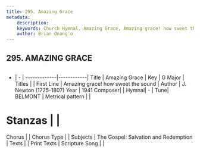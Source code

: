 ```yaml
---
title: 295. Amazing Grace
metadata:
    description: 
    keywords: Church Hymnal, Amazing Grace, Amazing grace! how sweet the sound, 
    author: Brian Onang'o
---
```



## 295. AMAZING GRACE

```txt

```

- |   -  |
-------------|------------|
Title | Amazing Grace |
Key | G Major |
Titles |  |
First Line | Amazing grace! how sweet the sound |
Author | J. Newton (1725-1807)
Year | 1941
Composer|  |
Hymnal|  - |
Tune| BELMONT |
Metrical pattern | |
# Stanzas |  |
Chorus |  |
Chorus Type |  |
Subjects | The Gospel: Salvation and Redemption |
Texts |  |
Print Texts | 
Scripture Song |  |
  
